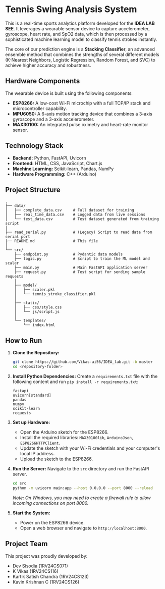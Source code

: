 # Tennis Swing Analysis System

This is a real-time sports analytics platform developed for the **IDEA LAB SEE**. It leverages a wearable sensor device to capture accelerometer, gyroscope, heart rate, and SpO2 data, which is then processed by a sophisticated machine learning model to classify tennis strokes instantly.

The core of our prediction engine is a **Stacking Classifier**, an advanced ensemble method that combines the strengths of several different models (K-Nearest Neighbors, Logistic Regression, Random Forest, and SVC) to achieve higher accuracy and robustness.

## Hardware Components

The wearable device is built using the following components:
- **ESP8266:** A low-cost Wi-Fi microchip with a full TCP/IP stack and microcontroller capability.
- **MPU6050:** A 6-axis motion tracking device that combines a 3-axis gyroscope and a 3-axis accelerometer.
- **MAX30100:** An integrated pulse oximetry and heart-rate monitor sensor.

## Technology Stack

- **Backend:** Python, FastAPI, Uvicorn
- **Frontend:** HTML, CSS, JavaScript, Chart.js
- **Machine Learning:** Scikit-learn, Pandas, NumPy
- **Hardware Programming:** C++ (Arduino)

## Project Structure

```
.
├── data/
│   ├── complete_data.csv     # Full dataset for training
│   ├── real_time_data.csv    # Logged data from live sessions
│   └── test_data.csv         # Test dataset generated from training script
│
├── read_serial.py            # (Legacy) Script to read data from serial port
├── README.md                 # This file
│
└── src/
    ├── endpoint.py           # Pydantic data models
    ├── logic.py              # Script to train the ML model and scaler
    ├── main.py               # Main FastAPI application server
    ├── request.py            # Test script for sending sample requests
    │
    ├── model/
    │   ├── scaler.pkl
    │   └── tennis_stroke_classifier.pkl
    │
    ├── static/
    │   ├── css/style.css
    │   └── js/script.js
    │
    └── templates/
        └── index.html
```

## How to Run

1.  **Clone the Repository:**
    ```bash
    git clone https://github.com/Vikas-ai56/IDEA_lab.git -b master
    cd <repository-folder>
    ```

2.  **Install Python Dependencies:**
    Create a `requirements.txt` file with the following content and run `pip install -r requirements.txt`:
    ```
    fastapi
    uvicorn[standard]
    pandas
    numpy
    scikit-learn
    requests
    ```

3.  **Set up Hardware:**
    - Open the Arduino sketch for the ESP8266.
    - Install the required libraries: `MAX30100lib`, `ArduinoJson`, `ESP8266HTTPClient`.
    - Update the sketch with your Wi-Fi credentials and your computer's local IP address.
    - Upload the sketch to the ESP8266.

4.  **Run the Server:**
    Navigate to the `src` directory and run the FastAPI server.
    ```bash
    cd src
    python -m uvicorn main:app --host 0.0.0.0 --port 8000 --reload
    ```
    *Note: On Windows, you may need to create a firewall rule to allow incoming connections on port 8000.*

5.  **Start the System:**
    - Power on the ESP8266 device.
    - Open a web browser and navigate to `http://localhost:8000`.

## Project Team

This project was proudly developed by:
- Dev Sisodia (1RV24CS071)
- K Vikas (1RV24CS116)
- Kartik Satish Chandra (1RV24CS123)
- Kavin Krishnan C (1RV24CS126)